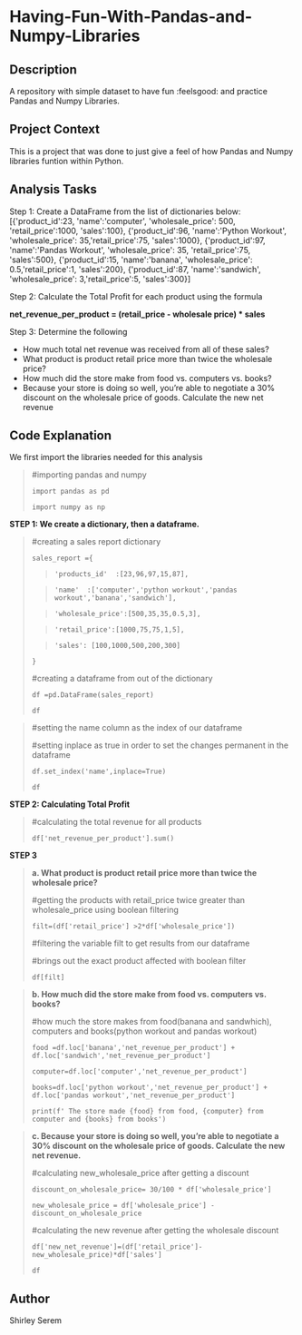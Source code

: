 # Having-Fun-With-Pandas-and-Numpy-Libraries

## Description
A repository with simple dataset to have fun :feelsgood: and practice Pandas and Numpy Libraries.

## Project Context
This is a project that was done to just give a feel of how Pandas and Numpy libraries funtion within Python. 


## Analysis Tasks
Step 1: Create a DataFrame from the list of dictionaries below:
[{'product_id':23, 'name':'computer', 'wholesale_price': 500, 'retail_price':1000,
'sales':100}, 
{'product_id':96, 'name':'Python Workout', 'wholesale_price': 35,'retail_price':75,
'sales':1000},
{'product_id':97, 'name':'Pandas Workout', 'wholesale_price': 35, 'retail_price':75,
'sales':500},
{'product_id':15, 'name':'banana', 'wholesale_price': 0.5,'retail_price':1,
'sales':200},
{'product_id':87, 'name':'sandwich', 'wholesale_price': 3,'retail_price':5, 'sales':300}]


Step 2: Calculate the Total Profit for each product using the formula

**net_revenue_per_product = (retail_price - wholesale price) * sales**

Step 3: Determine the following
- How much total net revenue was received from all of these sales?
- What product is product retail price more than twice the wholesale price?
- How much did the store make from food vs. computers vs. books?
- Because your store is doing so well, you’re able to negotiate a 30% discount on
the wholesale price of goods. Calculate the new net revenue

## Code Explanation
We first import the libraries needed for this analysis
>#importing pandas and numpy
>
>`import pandas as pd`
>
>`import numpy as np`

**STEP 1: We create a dictionary, then a dataframe.**

>#creating a sales report dictionary
>
>`sales_report ={`
>
>>`'products_id'  :[23,96,97,15,87],`
>
>>`'name'  :['computer','python workout','pandas workout','banana','sandwich'],`
>
>>`'wholesale_price':[500,35,35,0.5,3],`
>
>>`'retail_price':[1000,75,75,1,5],`
>
>>`'sales': [100,1000,500,200,300]`
>
>`}`
>
>#creating a dataframe from out of the dictionary
>
>`df =pd.DataFrame(sales_report)`
>
>`df`

>#setting the name column  as the  index of our dataframe
>
>#setting inplace as true in order to set the changes permanent in the dataframe
>
>`df.set_index('name',inplace=True)`
>
>`df`


**STEP 2: Calculating Total Profit**
>#calculating the total revenue for all products
>
>`df['net_revenue_per_product'].sum()`

**STEP 3**
>**a. What product is product retail price more than twice the wholesale price?**
>
>#getting the products with retail_price twice greater than wholesale_price using boolean filtering
>
>`filt=(df['retail_price'] >2*df['wholesale_price'])`
>
>#filtering the variable filt to get results from our dataframe
>
>#brings out the exact product affected with boolean filter
>
>`df[filt]`

>**b. How much did the store make from food vs. computers vs. books?**
>
>#how much the store makes from food(banana and sandwhich), computers and books(python workout and pandas workout)
>
>`food =df.loc['banana','net_revenue_per_product'] + df.loc['sandwich','net_revenue_per_product']`
>
>`computer=df.loc['computer','net_revenue_per_product']`
>
>`books=df.loc['python workout','net_revenue_per_product'] + df.loc['pandas workout','net_revenue_per_product']`
>
>`print(f' The store made {food} from food, {computer} from computer and {books} from books')`

>**c. Because your store is doing so well, you’re able to negotiate a 30% discount on
the wholesale price of goods. Calculate the new net revenue.**
>
>#calculating new_wholesale_price after getting a discount
>
>`discount_on_wholesale_price= 30/100 * df['wholesale_price']`
>
>`new_wholesale_price = df['wholesale_price'] - discount_on_wholesale_price`
>
>#calculating the new revenue after getting the wholesale discount
>
>`df['new_net_revenue']=(df['retail_price']-new_wholesale_price)*df['sales']`
>
>`df`
## Author
Shirley Serem

